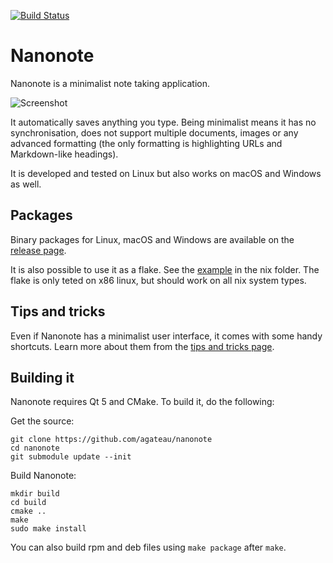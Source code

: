 [![Build Status](https://github.com/agateau/nanonote/actions/workflows/main.yml/badge.svg)](https://github.com/agateau/nanonote/actions/workflows/main.yml)

# Nanonote

Nanonote is a minimalist note taking application.

![Screenshot](screenshot.png)

It automatically saves anything you type. Being minimalist means it has no synchronisation, does not support multiple documents, images or any advanced formatting (the only formatting is highlighting URLs and Markdown-like headings).

It is developed and tested on Linux but also works on macOS and Windows as well.

## Packages

Binary packages for Linux, macOS and Windows are available on the [release page][].

[release page]: https://github.com/agateau/nanonote/releases

It is also possible to use it as a flake. See the [example](nix/example.nix) in the nix folder.
The flake is only teted on x86 linux, but should work on all nix system types.

## Tips and tricks

Even if Nanonote has a minimalist user interface, it comes with some handy shortcuts. Learn more about them from the [tips and tricks page](docs/tips.md).

## Building it

Nanonote requires Qt 5 and CMake. To build it, do the following:

Get the source:

    git clone https://github.com/agateau/nanonote
    cd nanonote
    git submodule update --init

Build Nanonote:

    mkdir build
    cd build
    cmake ..
    make
    sudo make install

You can also build rpm and deb files using `make package` after `make`.
